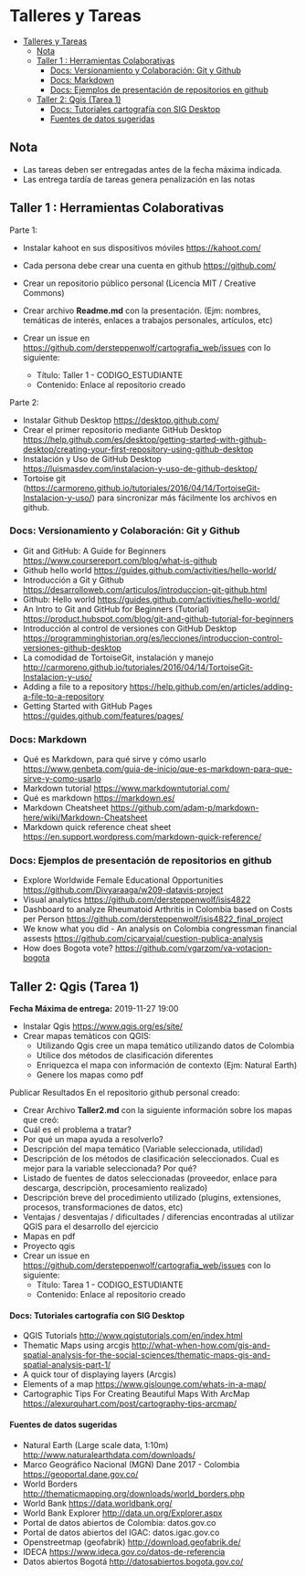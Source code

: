 
# Talleres y Tareas

- [Talleres y Tareas](#talleres-y-tareas)
  - [Nota](#nota)
  - [Taller 1 : Herramientas Colaborativas](#taller-1--herramientas-colaborativas)
    - [Docs: Versionamiento y Colaboración: Git y Github](#docs-versionamiento-y-colaboraci%C3%B3n-git-y-github)
    - [Docs: Markdown](#docs-markdown)
    - [Docs: Ejemplos de presentación de repositorios en github](#docs-ejemplos-de-presentaci%C3%B3n-de-repositorios-en-github)
  - [Taller 2: Qgis (Tarea 1)](#taller-2-qgis-tarea-1)
      - [Docs: Tutoriales cartografía con SIG Desktop](#docs-tutoriales-cartograf%C3%ADa-con-sig-desktop)
      - [Fuentes de datos sugeridas](#fuentes-de-datos-sugeridas)

## Nota

* Las tareas deben ser entregadas antes de la fecha máxima indicada.
* Las entrega tardía de tareas genera penalización en las notas 

## Taller 1 : Herramientas Colaborativas

Parte 1:

* Instalar kahoot en sus dispositivos móviles https://kahoot.com/
* Cada persona debe crear una cuenta en github https://github.com/

* Crear un repositorio público personal (Licencia MIT / Creative Commons)
* Crear archivo **Readme.md** con la presentación. (Ejm: nombres, temáticas de interés, enlaces a trabajos personales, artículos, etc)
* Crear un issue en https://github.com/dersteppenwolf/cartografia_web/issues con lo siguiente:
  * Título: Taller 1 - CODIGO_ESTUDIANTE
  * Contenido: Enlace al repositorio creado

Parte 2: 

* Instalar Github Desktop https://desktop.github.com/
* Crear el primer repositorio mediante GitHub Desktop https://help.github.com/es/desktop/getting-started-with-github-desktop/creating-your-first-repository-using-github-desktop
* Instalación y Uso de GitHub Desktop https://luismasdev.com/instalacion-y-uso-de-github-desktop/
* Tortoise git (https://carmoreno.github.io/tutoriales/2016/04/14/TortoiseGit-Instalacion-y-uso/) para sincronizar más fácilmente los archivos en github.

### Docs: Versionamiento y Colaboración: Git y Github

* Git and GitHub: A Guide for Beginners https://www.coursereport.com/blog/what-is-github
* Github hello world https://guides.github.com/activities/hello-world/
* Introducción a Git y Github https://desarrolloweb.com/articulos/introduccion-git-github.html
* Github: Hello world https://guides.github.com/activities/hello-world/
* An Intro to Git and GitHub for Beginners (Tutorial) https://product.hubspot.com/blog/git-and-github-tutorial-for-beginners
* Introducción al control de versiones con GitHub Desktop https://programminghistorian.org/es/lecciones/introduccion-control-versiones-github-desktop
* La comodidad de TortoiseGit, instalación y manejo http://carmoreno.github.io/tutoriales/2016/04/14/TortoiseGit-Instalacion-y-uso/
* Adding a file to a repository  https://help.github.com/en/articles/adding-a-file-to-a-repository
* Getting Started with GitHub Pages https://guides.github.com/features/pages/

### Docs: Markdown

* Qué es Markdown, para qué sirve y cómo usarlo https://www.genbeta.com/guia-de-inicio/que-es-markdown-para-que-sirve-y-como-usarlo
* Markdown tutorial https://www.markdowntutorial.com/
* Qué es markdown https://markdown.es/
* Markdown Cheatsheet https://github.com/adam-p/markdown-here/wiki/Markdown-Cheatsheet
* Markdown quick reference cheat sheet https://en.support.wordpress.com/markdown-quick-reference/


### Docs: Ejemplos de presentación de repositorios en github

* Explore Worldwide Female Educational Opportunities https://github.com/Divyaraaga/w209-datavis-project
* Visual analytics https://github.com/dersteppenwolf/isis4822
* Dashboard to analyze Rheumatoid Arthritis in Colombia based on Costs per Person https://github.com/dersteppenwolf/isis4822_final_project 
* We know what you did - An analysis on Colombia congressman financial assests https://github.com/cjcarvajal/cuestion-publica-analysis
* How does Bogota vote? https://github.com/vgarzom/va-votacion-bogota


  
## Taller 2: Qgis  (Tarea 1)

**Fecha Máxima de entrega:** 2019-11-27 19:00 

* Instalar Qgis https://www.qgis.org/es/site/
* Crear mapas temàticos con QGIS: 
  * Utilizando Qgis cree un mapa temático utilizando datos de Colombia
  * Utilice dos métodos de clasificación diferentes
  * Enriquezca el mapa con información de contexto (Ejm: Natural Earth)
  * Genere los  mapas como pdf 

Publicar Resultados En el repositorio github personal creado:

*  Crear Archivo __Taller2.md__ con la siguiente información sobre los mapas que creó:  
* Cuál es el problema a tratar?
* Por qué un mapa ayuda a resolverlo?
* Descripción del mapa temático (Variable seleccionada, utilidad) 
* Descripción de los métodos de clasificación seleccionados. Cual es mejor para la variable seleccionada? Por qué?
* Listado de fuentes de datos seleccionadas (proveedor, enlace para descarga, descripciòn, procesamiento realizado)
* Descripción breve del procedimiento utilizado (plugins, extensiones, procesos, transformaciones de datos, etc)
* Ventajas / desventajas / dificultades / diferencias encontradas al utilizar QGIS  para el desarrollo del ejercicio 
* Mapas en pdf
* Proyecto  qgis 
* Crear un issue en https://github.com/dersteppenwolf/cartografia_web/issues con lo siguiente:
  * Título: Tarea 1 - CODIGO_ESTUDIANTE
  * Contenido: Enlace al repositorio creado




#### Docs: Tutoriales cartografía con SIG Desktop

* QGIS Tutorials http://www.qgistutorials.com/en/index.html
* Thematic Maps using arcgis http://what-when-how.com/gis-and-spatial-analysis-for-the-social-sciences/thematic-maps-gis-and-spatial-analysis-part-1/ 
* A quick tour of displaying layers (Arcgis)
* Elements of a map https://www.gislounge.com/whats-in-a-map/
* Cartographic Tips For Creating Beautiful Maps With ArcMap https://alexurquhart.com/post/cartography-tips-arcmap/

#### Fuentes de datos sugeridas

* Natural Earth (Large scale data, 1:10m) http://www.naturalearthdata.com/downloads/
* Marco Geográfico Nacional (MGN) Dane 2017 - Colombia  https://geoportal.dane.gov.co/
* World Borders http://thematicmapping.org/downloads/world_borders.php
* World Bank https://data.worldbank.org/
* World Bank Explorer http://data.un.org/Explorer.aspx
* Portal de datos abiertos de Colombia: datos.gov.co
* Portal de datos abiertos del IGAC: datos.igac.gov.co
* Openstreetmap (geofabrik) http://download.geofabrik.de/
* IDECA https://www.ideca.gov.co/datos-de-referencia
* Datos abiertos Bogotá http://datosabiertos.bogota.gov.co/


